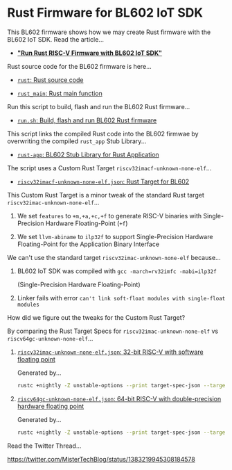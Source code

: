 # Rust Firmware for BL602 IoT SDK

This BL602 firmware shows how we may create Rust firmware with the BL602 IoT SDK. Read the article...

-   [__"Run Rust RISC-V Firmware with BL602 IoT SDK"__](https://lupyuen.github.io/articles/rust)

Rust source code for the BL602 firmware is here...

- [`rust`: Rust source code](rust)

- [`rust_main`: Rust main function](rust/src/lib.rs)

Run this script to build, flash and run the BL602 Rust firmware...

- [`run.sh`: Build, flash and run BL602 Rust firmware](run.sh)

This script links the compiled Rust code into the BL602 firmwae by overwriting the compiled `rust_app` Stub Library...

- [`rust-app`: BL602 Stub Library for Rust Application](../../components/3rdparty/rust-app)

The script uses a Custom Rust Target `riscv32imacf-unknown-none-elf`...

- [`riscv32imacf-unknown-none-elf.json`: Rust Target for BL602](riscv32imacf-unknown-none-elf.json)

This Custom Rust Target is a minor tweak of the standard Rust target `riscv32imac-unknown-none-elf`...

1. We set `features` to `+m,+a,+c,+f` to generate RISC-V binaries with Single-Precision Hardware Floating-Point (`+f`)

1. We set `llvm-abiname` to `ilp32f` to support Single-Precision Hardware Floating-Point for the Application Binary Interface

We can't use the standard target `riscv32imac-unknown-none-elf` because...

1. BL602 IoT SDK was compiled with `gcc -march=rv32imfc -mabi=ilp32f`

   (Single-Precision Hardware Floating-Point)

1. Linker fails with error `can't link soft-float modules with single-float modules`

How did we figure out the tweaks for the Custom Rust Target?

By comparing the Rust Target Specs for `riscv32imac-unknown-none-elf` vs `riscv64gc-unknown-none-elf`...

1.  [`riscv32imac-unknown-none-elf.json`: 32-bit RISC-V with software floating point](customer_app/sdk_app_rust/riscv32imac-unknown-none-elf.json)

    Generated by...

    ```bash
    rustc +nightly -Z unstable-options --print target-spec-json --target riscv32imac-unknown-none-elf
    ```

1.  [`riscv64gc-unknown-none-elf.json`: 64-bit RISC-V with double-precision hardware floating point](customer_app/sdk_app_rust/riscv64gc-unknown-none-elf.json)

    Generated by...

    ```bash
    rustc +nightly -Z unstable-options --print target-spec-json --target riscv64gc-unknown-none-elf
    ```

Read the Twitter Thread...

https://twitter.com/MisterTechBlog/status/1383219945308184578

